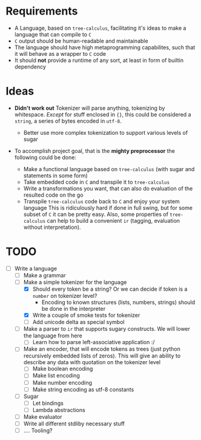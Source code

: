 # Requirements

- A Language, based on `tree-calculus`, facilitating it's ideas to make a language that can compile to `C`
- `C` output should be human-readable and maintainable
- The language should have high metaprogramming capabilites, such that it will behave as a wrapper to `C` code
- It should **not** provide a runtime of any sort, at least in form of builtin dependency


# Ideas

- **Didn't work out** <a name="tokenizer">Tokenizer</a> will parse anything, tokenizing by whitespace. *Except* for stuff enclosed in `{}`, this
could be considered a `string`, a series of bytes encoded in `utf-8`.
    - Better use more complex tokenization to support various levels of sugar


- To accomplish project goal, that is the **mighty preprocessor** the following could be done:
    - Make a functional language based on `tree-calculus` (with sugar and statements in some form)
    - Take embedded code in `C` and transpile it to `tree-calculus`
    - Write a transformations you want, that can also do evaluation of the resulted code on the go
    - Transpile `tree-calculus` code back to `C` and enjoy your system language
This is ridiculously hard if done in full swing, but for some subset of `C` it can be pretty easy. Also, some properties
of `tree-calculus` can help to build a convenient `ir` (tagging, evaluation without interpretation).

# TODO

- [ ] Write a language
    - [ ] Make a grammar
    - [ ] Make a simple tokenizer for the language
        - [x] Should every token be a string? Or we can decide if token is a `number` on tokenizer level?
            - Encoding to known structures (lists, numbers, strings) should be done in the interpreter 
        - [x] Write a couple of smoke tests for tokenizer
        - [ ] Add unicode delta as special symbol
    - [ ] Make a parser to `ir` that supports sugary constructs. We will lower the language from here
        - [ ] Learn how to parse left-associative application :/
    - [ ] Make an encoder, that will encode tokens as trees (just python recursively embedded lists of zeros). This
    will give an ability to describe any data with quotation on the tokenizer level
        - [ ] Make boolean encoding
        - [ ] Make list encoding
        - [ ] Make number encoding
        - [ ] Make string encoding as utf-8 constants
    - [ ] Sugar
        - [ ] Let bindings
        - [ ] Lambda abstractions
    - [ ] Make evaluator
    - [ ] Write all different stdliby necessary stuff
    - [ ] .... Tooling?
